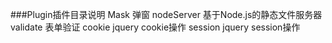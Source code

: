 ###Plugin插件目录说明
Mask	弹窗
nodeServer	基于Node.js的静态文件服务器
validate	表单验证
cookie	jquery cookie操作
session	jquery session操作